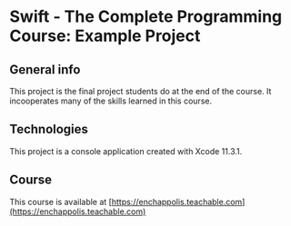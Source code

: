 # Swift - The Complete Programming Course: Example Project

## General info
This project is the final project students do at the end of the course.
It incooperates many of the skills learned in this course.

## Technologies
This project is a console application created with Xcode 11.3.1.

## Course
This course is available at [https://enchappolis.teachable.com](https://enchappolis.teachable.com)

